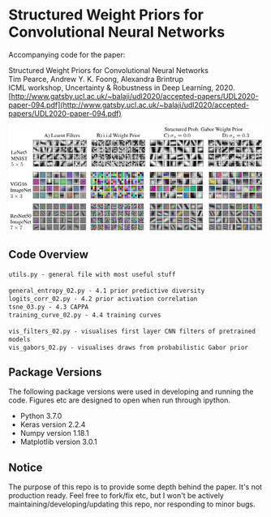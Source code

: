 # Structured Weight Priors for Convolutional Neural Networks

Accompanying code for the paper:

Structured Weight Priors for Convolutional Neural Networks  <br />
Tim Pearce, Andrew Y. K. Foong, Alexandra Brintrup <br />
ICML workshop, Uncertainty & Robustness in Deep Learning, 2020. <br />
[http://www.gatsby.ucl.ac.uk/~balaji/udl2020/accepted-papers/UDL2020-paper-094.pdf](http://www.gatsby.ucl.ac.uk/~balaji/udl2020/accepted-papers/UDL2020-paper-094.pdf)


<img width="600" src="struc_conv_gab_filters.png">

## Code Overview

```
utils.py - general file with most useful stuff

general_entropy_02.py - 4.1 prior predictive diversity
logits_corr_02.py - 4.2 prior activation correlation
tsne_03.py - 4.3 CAPPA
training_curve_02.py - 4.4 training curves

vis_filters_02.py - visualises first layer CNN filters of pretrained models
vis_gabors_02.py - visualises draws from probabilistic Gabor prior
```

## Package Versions

The following package versions were used in developing and running the code. Figures etc are designed to open when run through ipython.
* Python 3.7.0
* Keras version 2.2.4
* Numpy version 1.18.1
* Matplotlib version 3.0.1

## Notice

The purpose of this repo is to provide some depth behind the paper. It's not production ready. Feel free to fork/fix etc, but I won't be actively maintaining/developing/updating this repo, nor responding to minor bugs.


